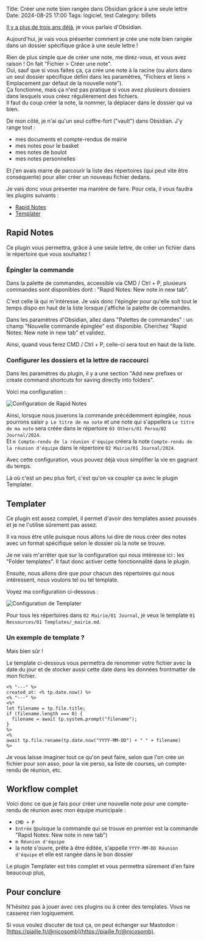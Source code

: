 Title: Créer une note bien rangée dans Obsidian grâce à une seule lettre
Date: 2024-08-25 17:00
Tags: logiciel, test
Category: billets

[Il y a plus de trois ans déjà](https://nicolas.loeuillet.org/billets/2021/03/02/obsidian-mon-nouvel-outil-de-prise-de-notes/), je vous parlais d'Obsidian. 

Aujourd'hui, je vais vous présenter comment je crée une note bien rangée dans un dossier spécifique grâce à une seule lettre ! 

Rien de plus simple que de créer une note, me direz-vous, et vous avez raison ! On fait "Fichier > Créer une note".  
Oui, sauf que si vous faites ça, ça crée une note à la racine (ou alors dans un seul dossier spécifique défini dans les paramètres, "Fichiers et liens > Emplacement par défaut de la nouvelle note").  
Ça fonctionne, mais ça n'est pas pratique si vous avez plusieurs dossiers dans lesquels vous créez régulièrement des fichiers.  
Il faut du coup créer la note, la nommer, la déplacer dans le dossier qui va bien.  

De mon côté, je n'ai qu'un seul coffre-fort ("vault") dans Obsidian. J'y range tout : 

- mes documents et compte-rendus de mairie 
- mes notes pour le basket
- mes notes de boulot
- mes notes personnelles

Et j'en avais marre de parcourir la liste des répertoires (qui peut vite être conséquente) pour aller créer un nouveau fichier dedans. 

Je vais donc vous présenter ma manière de faire. Pour cela, il vous faudra les plugins suivants : 

- [Rapid Notes](https://github.com/valteriomon/obsidian-rapid-notes)
- [Templater](https://github.com/SilentVoid13/Templater)

## Rapid Notes

Ce plugin vous permettra, grâce à une seule lettre, de créer un fichier dans le répertoire que vous souhaitez !

### Épingler la commande 

Dans la palette de commandes, accessible via CMD / Ctrl + P, plusieurs commandes sont disponibles dont : "Rapid Notes: New note in new tab".

C'est celle là qui m'intéresse. Je vais donc l'épingler pour qu'elle soit tout le temps dispo en haut de la liste lorsque j'affiche la palette de commandes.

Dans les paramètres d'Obsidian, allez dans "Palettes de commandes" : un champ "Nouvelle commande épinglée" est disponible. Cherchez "Rapid Notes: New note in new tab" et validez. 

Ainsi, quand vous ferez CMD / Ctrl + P, celle-ci sera tout en haut de la liste. 

### Configurer les dossiers et la lettre de raccourci

Dans les paramètres du plugin, il y a une section "Add new prefixes or create command shortcuts for saving directly into folders".

Voici ma configuration :

![Configuration de Rapid Notes]({static}/images/obsidian-workflow/config-rapid-notes.png#mid "")

Ainsi, lorsque nous jouerons la commande précédemment épinglée, nous pourrons saisir `p Le titre de ma note` et une note qui s'appellera `Le titre de ma note` sera créée dans le répertoire `03 Others/01 Perso/02 Journal/2024`.  
Et `m Compte-rendu de la réunion d'équipe` créera la note `Compte-rendu de la réunion d'équipe` dans le répertoire `02 Mairie/01 Journal/2024`.

Avec cette configuration, vous pouvez déjà vous simplifier la vie en gagnant du temps. 

Là où c'est un peu plus fort, c'est qu'on va coupler ça avec le plugin Templater. 

## Templater

Ce plugin est assez complet, il permet d'avoir des templates assez poussés et je ne l'utilise sûrement pas assez. 

Il va nous être utile puisque nous allons lui dire de nous créer des notes avec un format spécifique selon le dossier où la note se trouve. 

Je ne vais m'arrêter que sur la configuration qui nous intéresse ici : les "Folder templates". Il faut donc activer cette fonctionnalité dans le plugin. 

Ensuite, nous allons dire que pour chacun des répertoires qui nous intéressent, nous voulons tel ou tel template. 

Voyez ma configuration ci-dessous : 

![Configuration de Templater]({static}/images/obsidian-workflow/config-templater.png#mid "")

Pour tous les répertoires dans `02 Mairie/01 Journal`, je veux le template `01 Ressources/01 Templates/_mairie.md`. 

### Un exemple de template ?

Mais bien sûr !

Le template ci-dessous vous permettra de renommer votre fichier avec la date du jour et de stocker aussi cette date dans les données frontmatter de mon fichier. 

```
<% "---" %>
created_at: <% tp.date.now() %>
<% "---" %>
<%*
let filename = tp.file.title;
if (filename.length === 0) {
  filename = await tp.system.prompt("filename");
}
%>
<%
await tp.file.rename(tp.date.now("YYYY-MM-DD") + " " + filename)
%>
```

Je vous laisse imaginer tout ce qu'on peut faire, selon que l'on crée un fichier pour son asso, pour la vie perso, sa liste de courses, un compte-rendu de réunion, etc. 

## Workflow complet 

Voici donc ce que je fais pour créer une nouvelle note pour une compte-rendu de réunion avec mon équipe municipale : 

- `CMD + P`
- `Entrée` (puisque la commande qui se trouve en premier est la commande "Rapid Notes: New note in new tab")
- `m Réunion d'équipe`
- la note s'ouvre, prête à être éditée, s'appelle `YYYY-MM-DD Réunion d'équipe` et elle est rangée dans le bon dossier 

Le plugin Templater est très complet et vous permettra sûrement d'en faire beaucoup plus, 

## Pour conclure

N'hésitez pas à jouer avec ces plugins ou à créer des templates. Vous ne casserez rien logiquement. 

Si vous voulez discuter de tout ça, on peut échanger sur Mastodon : [https://piaille.fr/@nicosomb](https://piaille.fr/@nicosomb). 
